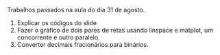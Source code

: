 ﻿Trabalhos passados na aula do dia 31 de agosto.
1) Explicar os códigos do slide
2) Fazer o gráfico de dois pares de retas usando linspace e matplot, um concorrente e outro paralelo.
3) Converter decimais fracionários para binários.